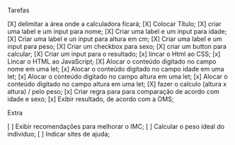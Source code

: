 Tarefas

[X] delimitar a área onde a calculadora ficará;
[X] Colocar Título;
[X] criar uma label e um input para nome;
[X] Criar uma label e um input para idade;
[X] Criar uma label e un input para altura em cm;
[X] Criar uma label e um input para peso;
[X] Criar um checkbox para sexo;
[X] criar um button para calcular;
[X] Criar um input para o resultado;
[x] lincar o Html ao CSS;
[x] Lincar o HTML ao JavaScript;
[X] Alocar o conteúdo digitado no campo nome em uma let;
[x] Alocar o conteúdo digitado no campo idade em uma let;
[x] Alocar o conteúdo digitado no campo altura em uma let;
[x] Alocar o conteúdo digitado no campo altura em uma let;
[X] fazer o calculo (altura x altura) / pelo peso;
[x] Criar regra para para comparação de acordo com idade e sexo;
[x] Exibir resultado, de acordo com a OMS;

Extra

[ ] Exibir recomendações para melhorar o IMC;
[ ] Calcular o peso ideal do individuo;
[ ] Indicar sites de ajuda;
